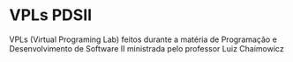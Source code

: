 # VPLs PDSII

VPLs (Virtual Programing Lab) feitos durante a matéria de Programação e Desenvolvimento de Software II ministrada pelo professor Luiz Chaimowicz
